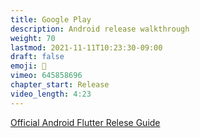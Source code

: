 ```yaml
---
title: Google Play
description: Android release walkthrough
weight: 70
lastmod: 2021-11-11T10:23:30-09:00
draft: false
emoji: 🙌
vimeo: 645858696
chapter_start: Release
video_length: 4:23
---
```


[Official Android Flutter Relese Guide](https://flutter.dev/docs/deployment/android)
